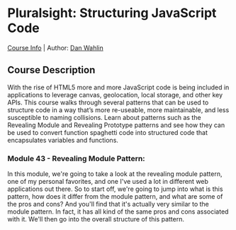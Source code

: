 # Pluralsight: Structuring JavaScript Code
[Course Info](https://www.pluralsight.com/courses/structuring-javascript) | Author: [Dan Wahlin](https://www.pluralsight.com/authors/dan-wahlin)

## Course Description
With the rise of HTML5 more and more JavaScript code is being included in applications to leverage canvas, geolocation, local storage, and other key APIs. This course walks through several patterns that can be used to structure code in a way that’s more re-useable, more maintainable, and less susceptible to naming collisions. Learn about patterns such as the Revealing Module and Revealing Prototype patterns and see how they can be used to convert function spaghetti code into structured code that encapsulates variables and functions.

### Module 43 - Revealing Module Pattern:
In this module, we're going to take a look at the revealing module pattern, one of my personal favorites, and one I've used a lot in different web applications out there. So to start off, we're going to jump into what is this pattern, how does it differ from the module pattern, and what are some of the pros and cons? And you'll find that it's actually very similar to the module pattern. In fact, it has all kind of the same pros and cons associated with it. We'll then go into the overall structure of this pattern.
